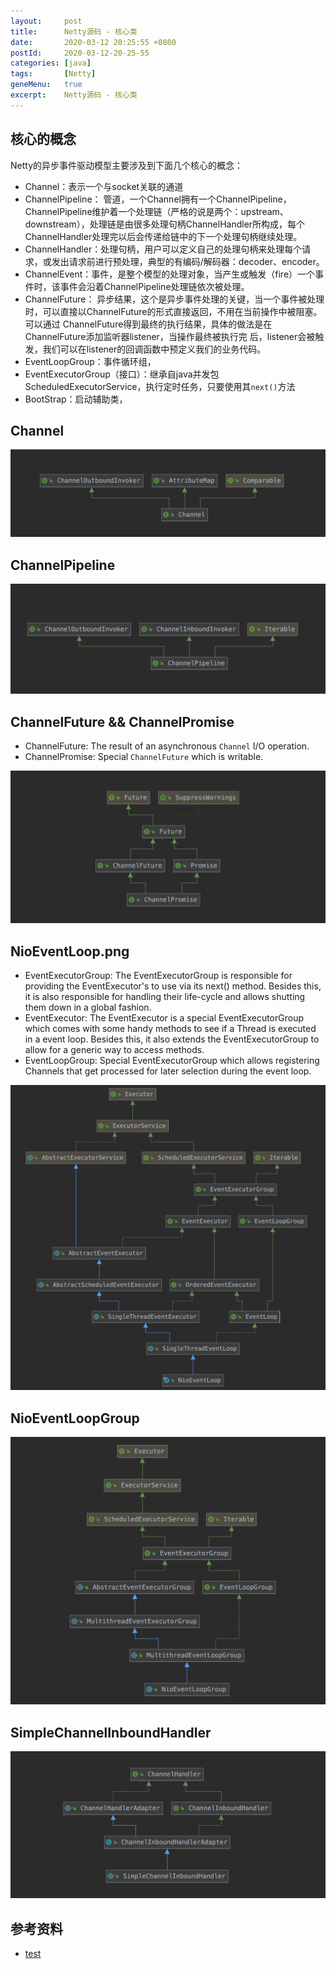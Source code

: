 ```yaml
---
layout:     post
title:      Netty源码 - 核心类
date:       2020-03-12 20:25:55 +0800
postId:     2020-03-12-20-25-55
categories: [java]
tags:       [Netty]
geneMenu:   true
excerpt:    Netty源码 - 核心类
---
```


## 核心的概念

Netty的异步事件驱动模型主要涉及到下面几个核心的概念：
* Channel：表示一个与socket关联的通道
* ChannelPipeline： 管道，一个Channel拥有一个ChannelPipeline，ChannelPipeline维护着一个处理链（严格的说是两个：upstream、downstream），处理链是由很多处理句柄ChannelHandler所构成，每个ChannelHandler处理完以后会传递给链中的下一个处理句柄继续处理。
* ChannelHandler：处理句柄，用户可以定义自己的处理句柄来处理每个请求，或发出请求前进行预处理，典型的有编码/解码器：decoder、encoder。
* ChannelEvent：事件，是整个模型的处理对象，当产生或触发（fire）一个事件时，该事件会沿着ChannelPipeline处理链依次被处理。
* ChannelFuture： 异步结果，这个是异步事件处理的关键，当一个事件被处理时，可以直接以ChannelFuture的形式直接返回，不用在当前操作中被阻塞。可以通过 ChannelFuture得到最终的执行结果，具体的做法是在ChannelFuture添加监听器listener，当操作最终被执行完 后，listener会被触发，我们可以在listener的回调函数中预定义我们的业务代码。
* EventLoopGroup：事件循环组，
* EventExecutorGroup（接口）：继承自java并发包ScheduledExecutorService，执行定时任务，只要使用其`next()`方法
* BootStrap：启动辅助类，

## Channel

![Channel](/image/post/2020/03/12/netty/Channel.png)

## ChannelPipeline

![Channel](/image/post/2020/03/12/netty/ChannlePipeline.png)

## ChannelFuture && ChannelPromise

* ChannelFuture: The result of an asynchronous `Channel` I/O operation.
* ChannelPromise: Special `ChannelFuture` which is writable.

![Channel](/image/post/2020/03/12/netty/ChannelPromise.png)

## NioEventLoop.png

* EventExecutorGroup: The EventExecutorGroup is responsible for providing the EventExecutor's to use via its next() method. Besides this, it is also responsible for handling their life-cycle and allows shutting them down in a global fashion.
* EventExecutor: The EventExecutor is a special EventExecutorGroup which comes with some handy methods to see if a Thread is executed in a event loop. Besides this, it also extends the EventExecutorGroup to allow for a generic way to access methods.
* EventLoopGroup: Special EventExecutorGroup which allows registering Channels that get processed for later selection during the event loop.

![Channel](/image/post/2020/03/12/netty/NioEventLoop.png)

## NioEventLoopGroup

![Channel](/image/post/2020/03/12/netty/NioEventLoopGroup.png)

## SimpleChannelInboundHandler

![Channel](/image/post/2020/03/12/netty/SimpleChannelInboundHandler.png)




## 参考资料

* [test](test.html)